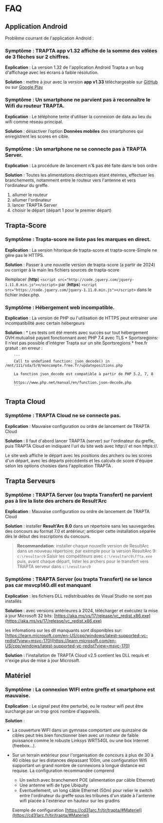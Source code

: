# FAQ


## Application Android
Problème courrant de l'application Android :

### **Symptôme** : TRAPTA app v1.32 affiche de la somme des volées de 3 flèches sur 2 chiffres.

  **Explication** : La version 1.32 de l'application Android Trapta a un bug d'affichage avec les écrans à faible résolution.

  **Solution** : mettre à jour avec la version **app v1.33** téléchargeable sur [GitHub](https://github.com/TRAPTAProject/trapta-app/releases) ou sur [Google Play](https://play.google.com/store/apps/details?id=com.trapta.app)

  

### **Symptôme** : Un smartphone ne parvient pas à reconnaître le Wifi du routeur TRAPTA.

  **Explication** : Le téléphone tente d'utiliser la connexion de data au lieu du wifi comme réseau principal.

  **Solution** : désactiver l’option **Données mobiles** des smartphones qui enregistrent les scores en cible.

### **Symptôme** : Un smartphone ne se connecte pas à TRAPTA Server.

  **Explication** : La procédure de lancement n'& pas été faite dans le bon ordre

  **Solution** : Toutes les alimentations électriques étant éteintes, effectuer les branchements, notamment entre le routeur vers l'antenne et vers l'ordinateur du greffe.
  1. allumer le routeur
  2. allumer l'ordinateur
  3. lancer TRAPTA Server
  4. choisir le départ (départ 1 pour le premier départ)

## Trapta-Score

### **Symptôme** :  Trapta-score  ne liste pas les marques en direct.

  **Explication** : La version hitorique de trapta-score et trapta-score-Simple ne gère pas le HTTPS.

  **Solution** : Passer à une nouvelle version de trapta-score (a partir de 2024) ou corriger à la main les fichiers sources de trapta-score 
  
  Remplacer (**http**)
  ```<script src="http://code.jquery.com/jquery-1.11.0.min.js"></script>```
  par (**https**)
  ```<script src="https://code.jquery.com/jquery-1.11.0.min.js"></script>```
  dans le fichier index.php.

### **Symptôme** : Hébergement web incompatible.

  **Explication** : La version de PHP ou l'utilisation de HTTPS peut entrainer une incompatibilité avec certain hébergeurs

  **Solution** : 
    * Les tests ont été menés avec succès sur tout hébergement OVH mutualisé payant fonctionnant avec PHP 7.4 avec TLS
    * Sportsregions: Il n’est pas possible d’intégrer Trapta sur un site Sportsregions
    * free.fr gratuit :  en erreur :

        ```
        Call to undefined function: json_decode() in /mnt/111/sda/5/0/moncompte.free.fr/updatepositions.php

        La fonction json_decode est compatible à partir de PHP 5.2, 7, 8

        https://www.php.net/manual/en/function.json-decode.php
        ```



## Trapta Cloud

### **Symptôme** : TRAPTA Cloud ne se connecte pas.

  **Explication** : Mauvaise configuration ou ordre de lancement de TRAPTA Cloud

  **Solution** : Il faut d'abord lancer TRAPTA (server) sur l'ordinateur du greffe, puis TRAPTA Cloud en indiquant l'url du site web avec http:// et non https://.

  Le site web affiche le départ avec les positions des archers ou les scores d'un départ, avec les départs précédents et les calculs de score d'équipe selon les options choisies dans l'application TRAPTA .


## Trapta Serveurs

### **Symptôme** : TRAPTA Server (ou trapta Transfert) ne parvient pas à lire la liste des archers de Result’Arc

  **Explication** : Mauvaise configuration ou ordre de lancement de TRAPTA Cloud

  **Solution** : installer **Result’Arc 8.0** dans un répertoire sans les sauvegardes des concours au format 7.0 et antérieur; anticiper cette installation séparée dès le début des inscriptions du concours.

  >  **Recommandation**: installer chaque nouvelle version de ResultArc dans un nouveau répertoire; par exemple pour la version ResultArc 9:
``c:\resultarc9``
  Saisir les compétiteurs avec ``c:\resultarc9\ffta.exe`` puis, avant chaque départ, lister les archers pour le transfert vers TRAPTA serveur dans ``c:\resultarc9``

### **Symptôme** : TRAPTA Server (ou trapta Transfert) ne se lance pas car msvcp140.dll est manquant

  **Explication** : les fichiers DLL redistribuables de Visual Studio ne sont pas installés

  **Solution** : avec versions antérieures à 2024, télécharger et exécutez la mise à jour Microsoft 32 bits: [https://aka.ms/vs/17/release/vc_redist.x86.exe](https://aka.ms/vs/17/release/vc_redist.x86.exe)
  
les infomations sur les dll manquants sont disponibles sur:
[https://learn.microsoft.com/en-US/cpp/windows/latest-supported-vc-redist?view=msvc-170](https://learn.microsoft.com/en-US/cpp/windows/latest-supported-vc-redist?view=msvc-170)

**Solution** : l'installation de TRAPTA Cloud v2.5 contient les DLL requis et n'exige plus de mise à jour Microsoft.

## Matériel

### **Symptôme** : La connexion WIFI entre greffe et smartphone est mauvaise.

  **Explication** : Le signal peut être perturbé, ou le routeur wifi peut être surchargé par un trop gros nombre d'appareils.

  **Solution** : 
  * La couverture WIFI dans un gymnase comportant une quinzaine de cibles peut très bien fonctionner bien avec un routeur de faible puissance comme le robuste Linksys WRT54GL ou une box Internet (freebox...).
  * Sur un terrain extérieur pour l'organisation de concours à plus de 30 à 40 cibles sur les distances dépassant 100m, une configuration Wifi supportant un grand nombre de connexions à longue distance est requise.
    La configuration recommandée comprend
    * Un switch avec branchement POE (alimentation par câble Ethernet)
    * Une antenne wifi de type Ubiquity
    * Eventuellement, un long câble Ethernet (50m) pour relier le switch entre l'ordinateur du greffe sous les tribunes d'un stade à l'antenne wifi placée à l'extérieur en hauteur sur les gradins

    Exemple de configuration [https://cd31arc.fr/tir/trapta/#Materiel](https://cd31arc.fr/tir/trapta/#Materiel)
